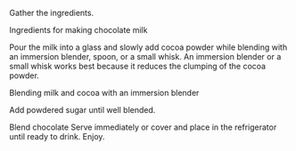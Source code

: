 Gather the ingredients.

Ingredients for making chocolate milk

Pour the milk into a glass and slowly add cocoa powder while blending with an immersion blender, spoon, or a small whisk. An immersion blender or a small whisk works best because it reduces the clumping of the cocoa powder.

Blending milk and cocoa with an immersion blender

Add powdered sugar until well blended.

Blend chocolate
Serve immediately or cover and place in the refrigerator until ready to drink. Enjoy.
